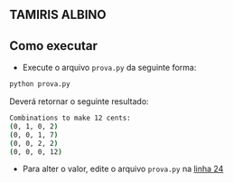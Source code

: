 ## TAMIRIS ALBINO

## Como executar
- Execute o arquivo `prova.py` da seguinte forma:
```sh
python prova.py
```
Deverá retornar o seguinte resultado:
```sh
Combinations to make 12 cents:
(0, 1, 0, 2)
(0, 0, 1, 7)
(0, 0, 2, 2)
(0, 0, 0, 12)
```

- Para alter o valor, edite o arquivo `prova.py` na [linha 24](./prova.py#L24)
